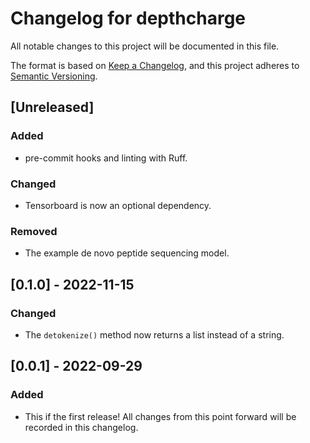 # Changelog for depthcharge
All notable changes to this project will be documented in this file.

The format is based on [Keep a Changelog](https://keepachangelog.com/en/1.0.0/),
and this project adheres to [Semantic Versioning](https://semver.org/spec/v2.0.0.html).

## [Unreleased]
### Added
- pre-commit hooks and linting with Ruff.

### Changed
- Tensorboard is now an optional dependency.

### Removed
- The example de novo peptide sequencing model.

## [0.1.0] - 2022-11-15
### Changed
- The `detokenize()` method now returns a list instead of a string.

## [0.0.1] - 2022-09-29
### Added
- This if the first release! All changes from this point forward will be
  recorded in this changelog.
